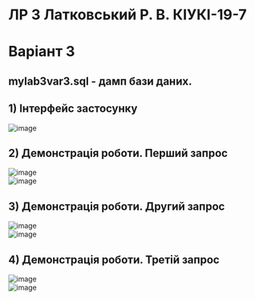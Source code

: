# ЛР 3 Латковський Р. В. КІУКІ-19-7 <br/>
# Варіант 3 <br/>
## mylab3var3.sql - дамп бази даних.
## 1) Інтерфейс застосунку<br/>
![image](https://user-images.githubusercontent.com/130988574/232619455-7ae700e5-3abf-4ff8-9299-b69ede2dc43b.png)<br/>
## 2) Демонстрація роботи. Перший запрос<br/>
![image](https://user-images.githubusercontent.com/130988574/232619496-b85a4ca9-e37f-4f2d-af17-1bf65929b300.png)<br/>
![image](https://user-images.githubusercontent.com/130988574/232619536-78b384db-b641-490a-978e-91ca8e1b0cea.png)<br/>
## 3) Демонстрація роботи. Другий запрос <br/>
![image](https://user-images.githubusercontent.com/130988574/232619872-aef7ea39-5697-4799-ad0a-6782d182c4e8.png)<br/>
![image](https://user-images.githubusercontent.com/130988574/232619901-9a37a722-1c6a-4571-b83e-c1025ef737d1.png)<br/>
## 4) Демонстрація роботи. Третій запрос <br/>
![image](https://user-images.githubusercontent.com/130988574/232620007-bd77e6c3-76ea-4da7-83f8-a81311eb06a2.png)<br/>
![image](https://user-images.githubusercontent.com/130988574/232620031-42418f54-f959-44d3-a386-923207089958.png)<br/>
